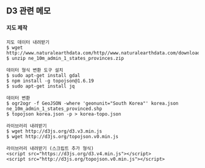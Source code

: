 ## D3 관련 메모

#### 지도 제작
    지도 데이터 내려받기
    $ wget http://www.naturalearthdata.com/http//www.naturalearthdata.com/download/10m/cultural/ne_10m_admin_1_states_provinces.zip
    $ unzip ne_10m_admin_1_states_provinces.zip

    데이터 형식 변환 도구 설치
    $ sudo apt-get install gdal
    $ npm install -g topojson@1.6.19
    $ sudo apt-get install jq

    데이터 변환
    $ ogr2ogr -f GeoJSON -where 'geonunit="South Korea"' korea.json ne_10m_admin_1_states_provinced.shp
    $ topojson korea.json -p > korea-topo.json

    라이브러리 내려받기
    $ wget http://d3js.org/d3.v3.min.js
    $ wget http://d3js.org/topojson.v0.min.js

    라이브러리 내려받기 (스크립트 추가 형식)
    <script src="https://d3js.org/d3.v4.min.js"></script>
    <script src="http://d3js.org/topojson.v0.min.js"></script>